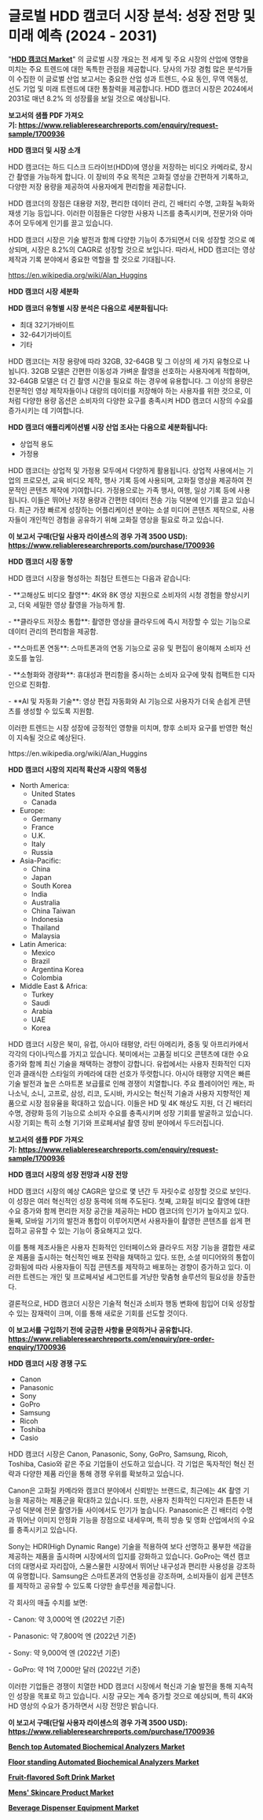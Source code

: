 <p><h1>글로벌 HDD 캠코더 시장 분석: 성장 전망 및 미래 예측 (2024 - 2031)</h1></p><p>"<strong><a href="https://www.reliableresearchreports.com/hdd-camcorders-r1700936?utm_campaign=106&utm_medium=7&utm_source=Github&utm_content=ia&utm_term=28102024&utm_id=hdd-camcorders">HDD 캠코더 Market</a></strong>" 의 글로벌 시장 개요는 전 세계 및 주요 시장의 산업에 영향을 미치는 주요 트렌드에 대한 독특한 관점을 제공합니다. 당사의 가장 경험 많은 분석가들이 수집한 이 글로벌 산업 보고서는 중요한 산업 성과 트렌드, 수요 동인, 무역 역동성, 선도 기업 및 미래 트렌드에 대한 통찰력을 제공합니다. HDD 캠코더 시장은 2024에서 2031로 매년 8.2% 의 성장률을 보일 것으로 예상됩니다.</p>
<p><strong>보고서의 샘플 PDF 가져오기:&nbsp;<a href="https://www.reliableresearchreports.com/enquiry/request-sample/1700936?utm_campaign=106&utm_medium=7&utm_source=Github&utm_content=ia&utm_term=28102024&utm_id=hdd-camcorders">https://www.reliableresearchreports.com/enquiry/request-sample/1700936</a></strong></p>
<p><strong>HDD 캠코더 및 시장 소개</strong></p>
<p><p>HDD 캠코더는 하드 디스크 드라이브(HDD)에 영상을 저장하는 비디오 카메라로, 장시간 촬영을 가능하게 합니다. 이 장비의 주요 목적은 고화질 영상을 간편하게 기록하고, 다양한 저장 용량을 제공하여 사용자에게 편리함을 제공합니다. </p><p>HDD 캠코더의 장점은 대용량 저장, 편리한 데이터 관리, 긴 배터리 수명, 고화질 녹화와 재생 기능 등입니다. 이러한 이점들은 다양한 사용자 니즈를 충족시키며, 전문가와 아마추어 모두에게 인기를 끌고 있습니다. </p><p>HDD 캠코더 시장은 기술 발전과 함께 다양한 기능이 추가되면서 더욱 성장할 것으로 예상되며, 시장은 8.2%의 CAGR로 성장할 것으로 보입니다. 따라서, HDD 캠코더는 영상 제작과 기록 분야에서 중요한 역할을 할 것으로 기대됩니다.</p></p>
<p><a href="https://en.wikipedia.org/wiki/Alan_Huggins?utm_campaign=106&utm_medium=7&utm_source=Github&utm_content=ia&utm_term=28102024&utm_id=hdd-camcorders">https://en.wikipedia.org/wiki/Alan_Huggins</a></p>
<p><strong>HDD 캠코더 시장 세분화</strong></p>
<p><strong>HDD 캠코더 유형별 시장 분석은 다음으로 세분화됩니다:</strong></p>
<p><ul><li>최대 32기가바이트</li><li>32-64기가바이트</li><li>기타</li></ul></p>
<p><p>HDD 캠코더는 저장 용량에 따라 32GB, 32-64GB 및 그 이상의 세 가지 유형으로 나뉩니다. 32GB 모델은 간편한 이동성과 가벼운 촬영을 선호하는 사용자에게 적합하며, 32-64GB 모델은 더 긴 촬영 시간을 필요로 하는 경우에 유용합니다. 그 이상의 용량은 전문적인 영상 제작자들이나 대량의 데이터를 저장해야 하는 사용자를 위한 것으로, 이처럼 다양한 용량 옵션은 소비자의 다양한 요구를 충족시켜 HDD 캠코더 시장의 수요를 증가시키는 데 기여합니다.</p></p>
<p><strong>HDD 캠코더 애플리케이션별 시장 산업 조사는 다음으로 세분화됩니다:</strong></p>
<p><ul><li>상업적 용도</li><li>가정용</li></ul></p>
<p><p>HDD 캠코더는 상업적 및 가정용 모두에서 다양하게 활용됩니다. 상업적 사용에서는 기업의 프로모션, 교육 비디오 제작, 행사 기록 등에 사용되며, 고화질 영상을 제공하여 전문적인 콘텐츠 제작에 기여합니다. 가정용으로는 가족 행사, 여행, 일상 기록 등에 사용됩니다. 이들은 뛰어난 저장 용량과 간편한 데이터 전송 기능 덕분에 인기를 끌고 있습니다. 최근 가장 빠르게 성장하는 어플리케이션 분야는 소셜 미디어 콘텐츠 제작으로, 사용자들이 개인적인 경험을 공유하기 위해 고화질 영상을 필요로 하고 있습니다.</p></p>
<p><strong>이 보고서 구매(단일 사용자 라이센스의 경우 가격 3500 USD): <a href="https://www.reliableresearchreports.com/purchase/1700936?utm_campaign=106&utm_medium=7&utm_source=Github&utm_content=ia&utm_term=28102024&utm_id=hdd-camcorders">https://www.reliableresearchreports.com/purchase/1700936</a></strong></p>
<p><strong>HDD 캠코더 시장 동향</strong></p>
<p><p>HDD 캠코더 시장을 형성하는 최첨단 트렌드는 다음과 같습니다:</p><p>- **고해상도 비디오 촬영**: 4K와 8K 영상 지원으로 소비자의 시청 경험을 향상시키고, 더욱 세밀한 영상 촬영을 가능하게 함.</p><p>  </p><p>- **클라우드 저장소 통합**: 촬영한 영상을 클라우드에 즉시 저장할 수 있는 기능으로 데이터 관리의 편리함을 제공함.</p><p>- **스마트폰 연동**: 스마트폰과의 연동 기능으로 공유 및 편집이 용이해져 소비자 선호도를 높임.</p><p>- **소형화와 경량화**: 휴대성과 편리함을 중시하는 소비자 요구에 맞춰 컴팩트한 디자인으로 진화함.</p><p>- **AI 및 자동화 기술**: 영상 편집 자동화와 AI 기능으로 사용자가 더욱 손쉽게 콘텐츠를 생성할 수 있도록 지원함.</p><p>이러한 트렌드는 시장 성장에 긍정적인 영향을 미치며, 향후 소비자 요구를 반영한 혁신이 지속될 것으로 예상된다.</p></p>
<p>https://en.wikipedia.org/wiki/Alan_Huggins</p>
<p><strong>HDD 캠코더 시장의 지리적 확산과 시장의 역동성</strong></p>
<p><ul>
    <li>
        North America:
        <ul>
            <li>United States</li>
            <li>Canada</li>
        </ul>
    </li>
    <li>
        Europe:
        <ul>
            <li>Germany</li>
            <li>France</li>
            <li>U.K.</li>
            <li>Italy</li>
            <li>Russia</li>
        </ul>
    </li>
    <li>
        Asia-Pacific:
        <ul>
            <li>China</li>
            <li>Japan</li>
            <li>South Korea</li>
            <li>India</li>
            <li>Australia</li>
            <li>China Taiwan</li>
            <li>Indonesia</li>
            <li>Thailand</li>
            <li>Malaysia</li>
        </ul>
    </li>
    <li>
        Latin America:
        <ul>
            <li>Mexico</li>
            <li>Brazil</li>
            <li>Argentina Korea</li>
            <li>Colombia</li>
        </ul>
    </li>
    <li>
        Middle East & Africa:
        <ul>
            <li>Turkey</li>
            <li>Saudi</li>
            <li>Arabia</li>
            <li>UAE</li>
            <li>Korea</li>
        </ul>
    </li>
    </ul></p>
<p><p>HDD 캠코더 시장은 북미, 유럽, 아시아 태평양, 라틴 아메리카, 중동 및 아프리카에서 각각의 다이나믹스를 가지고 있습니다. 북미에서는 고품질 비디오 콘텐츠에 대한 수요 증가와 함께 최신 기술을 채택하는 경향이 강합니다. 유럽에서는 사용자 친화적인 디자인과 클래식한 스타일의 카메라에 대한 선호가 뚜렷합니다. 아시아 태평양 지역은 빠른 기술 발전과 높은 스마트폰 보급률로 인해 경쟁이 치열합니다. 주요 플레이어인 캐논, 파나소닉, 소니, 고프로, 삼성, 리코, 도시바, 카시오는 혁신적 기술과 사용자 지향적인 제품으로 시장 점유율을 확대하고 있습니다. 이들은 HD 및 4K 해상도 지원, 더 긴 배터리 수명, 경량화 등의 기능으로 소비자 수요를 충족시키며 성장 기회를 발굴하고 있습니다. 시장 기회는 특히 소형 기기와 프로페셔널 촬영 장비 분야에서 두드러집니다.</p></p>
<p><strong>보고서의 샘플 PDF 가져오기:&nbsp;<a href="https://www.reliableresearchreports.com/enquiry/request-sample/1700936?utm_campaign=106&utm_medium=7&utm_source=Github&utm_content=ia&utm_term=28102024&utm_id=hdd-camcorders">https://www.reliableresearchreports.com/enquiry/request-sample/1700936</a></strong></p>
<p><strong>HDD 캠코더 시장의 성장 전망과 시장 전망</strong></p>
<p><p>HDD 캠코더 시장의 예상 CAGR은 앞으로 몇 년간 두 자릿수로 성장할 것으로 보인다. 이 성장은 여러 혁신적인 성장 동력에 의해 주도된다. 첫째, 고화질 비디오 촬영에 대한 수요 증가와 함께 편리한 저장 공간을 제공하는 HDD 캠코더의 인기가 높아지고 있다. 둘째, 모바일 기기의 발전과 통합이 이루어지면서 사용자들이 촬영한 콘텐츠를 쉽게 편집하고 공유할 수 있는 기능이 중요해지고 있다.</p><p>이를 통해 제조사들은 사용자 친화적인 인터페이스와 클라우드 저장 기능을 결합한 새로운 제품을 출시하는 혁신적인 배포 전략을 채택하고 있다. 또한, 소셜 미디어와의 통합이 강화됨에 따라 사용자들이 직접 콘텐츠를 제작하고 배포하는 경향이 증가하고 있다. 이러한 트렌드는 개인 및 프로페셔널 세그먼트를 겨냥한 맞춤형 솔루션의 필요성을 창출한다.</p><p>결론적으로, HDD 캠코더 시장은 기술적 혁신과 소비자 행동 변화에 힘입어 더욱 성장할 수 있는 잠재력이 크며, 이를 통해 새로운 기회를 선도할 것이다.</p></p>
<p><strong>이 보고서를 구입하기 전에 궁금한 사항을 문의하거나 공유합니다. <a href="https://www.reliableresearchreports.com/enquiry/pre-order-enquiry/1700936?utm_campaign=106&utm_medium=7&utm_source=Github&utm_content=ia&utm_term=28102024&utm_id=hdd-camcorders">https://www.reliableresearchreports.com/enquiry/pre-order-enquiry/1700936</a></strong></p>
<p><strong>HDD 캠코더 시장 경쟁 구도</strong></p>
<p><ul><li>Canon</li><li>Panasonic</li><li>Sony</li><li>GoPro</li><li>Samsung</li><li>Ricoh</li><li>Toshiba</li><li>Casio</li></ul></p>
<p><p>HDD 캠코더 시장은 Canon, Panasonic, Sony, GoPro, Samsung, Ricoh, Toshiba, Casio와 같은 주요 기업들이 선도하고 있습니다. 각 기업은 독자적인 혁신 전략과 다양한 제품 라인을 통해 경쟁 우위를 확보하고 있습니다.</p><p>Canon은 고화질 카메라와 캠코더 분야에서 신뢰받는 브랜드로, 최근에는 4K 촬영 기능을 제공하는 제품군을 확대하고 있습니다. 또한, 사용자 친화적인 디자인과 튼튼한 내구성 덕분에 전문 촬영가들 사이에서도 인기가 높습니다. Panasonic은 긴 배터리 수명과 뛰어난 이미지 안정화 기능을 장점으로 내세우며, 특히 방송 및 영화 산업에서의 수요를 충족시키고 있습니다.</p><p>Sony는 HDR(High Dynamic Range) 기술을 적용하여 보다 선명하고 풍부한 색감을 제공하는 제품을 출시하며 시장에서의 입지를 강화하고 있습니다. GoPro는 액션 캠코더의 대명사로 자리잡아, 스물스물한 시장에서 뛰어난 내구성과 편리한 사용성을 강조하여 유명합니다. Samsung은 스마트폰과의 연동성을 강조하며, 소비자들이 쉽게 콘텐츠를 제작하고 공유할 수 있도록 다양한 솔루션을 제공합니다.</p><p>각 회사의 매출 수치를 보면:</p><p>- Canon: 약 3,000억 엔 (2022년 기준)</p><p>- Panasonic: 약 7,800억 엔 (2022년 기준)</p><p>- Sony: 약 9,000억 엔 (2022년 기준)</p><p>- GoPro: 약 1억 7,000만 달러 (2022년 기준)</p><p>이러한 기업들은 경쟁이 치열한 HDD 캠코더 시장에서 혁신과 기술 발전을 통해 지속적인 성장을 목표로 하고 있습니다. 시장 규모는 계속 증가할 것으로 예상되며, 특히 4K와 HD 영상의 수요가 증가하면서 시장 전망은 밝습니다.</p></p>
<p><strong>이 보고서 구매(단일 사용자 라이센스의 경우 가격 3500 USD): <a href="https://www.reliableresearchreports.com/purchase/1700936?utm_campaign=106&utm_medium=7&utm_source=Github&utm_content=ia&utm_term=28102024&utm_id=hdd-camcorders">https://www.reliableresearchreports.com/purchase/1700936</a></strong></p>
<p><strong><p><a href="https://github.com/ParvinKhatun77/Market-Research-Report-List-1/blob/main/bench-top-automated-biochemical-analyzers-market.md?utm_campaign=106&utm_medium=7&utm_source=Github&utm_content=ia&utm_term=28102024&utm_id=hdd-camcorders">Bench top Automated Biochemical Analyzers Market</a></p><p><a href="https://github.com/aiko92han/Market-Research-Report-List-1/blob/main/floor-standing-automated-biochemical-analyzers-market.md?utm_campaign=106&utm_medium=7&utm_source=Github&utm_content=ia&utm_term=28102024&utm_id=hdd-camcorders">Floor standing Automated Biochemical Analyzers Market</a></p><p><a href="https://www.linkedin.com/pulse/fruit-flavored-soft-drink-market-size-share-analysis-growth-2obhc?utm_campaign=106&utm_medium=7&utm_source=Github&utm_content=ia&utm_term=28102024&utm_id=hdd-camcorders">Fruit-flavored Soft Drink Market</a></p><p><a href="https://www.linkedin.com/pulse/mens-skincare-product-market-segmentation-applications-mdv9e?utm_campaign=106&utm_medium=7&utm_source=Github&utm_content=ia&utm_term=28102024&utm_id=hdd-camcorders">Mens' Skincare Product Market</a></p><p><a href="https://issuu.com/reportprime-2/docs/beverage-dispenser-equipment-market_e8ad97721e83b2?utm_campaign=106&utm_medium=7&utm_source=Github&utm_content=ia&utm_term=28102024&utm_id=hdd-camcorders">Beverage Dispenser Equipment Market</a></p></strong></p>
<p></p>
